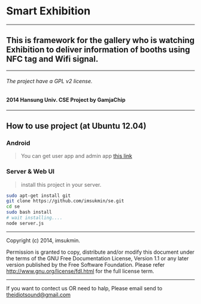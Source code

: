 # Smart Exhibition

---

## This is framework for the gallery who is watching Exhibition to deliver information of booths using NFC tag and Wifi signal.

---

###### The project have a GPL v2 license.

#### 2014 Hansung Univ. CSE Project by GamjaChip

---

## How to use project (at Ubuntu 12.04)

### Android 

> You can get user app and admin app [this link](https://github.com/sjjeong/SVNProject/tree/master/googrygp)

### Server & Web UI

> install this project in your server.

``` bash
sudo apt-get install git
git clone https://github.com/imsukmin/se.git
cd se
sudo bash install
# wait installing....
node server.js
```

---

Copyright (c) 2014, imsukmin.

Permission is granted to copy, distribute and/or modify this document under the terms of the GNU Free Documentation License, Version 1.1 or any later version published by the Free Software Foundation. Please refer http://www.gnu.org/license/fdl.html for the full license term.

---

If you want to contect us OR need to halp, Please email send to [theidiotsound@gmail.com](mailto:theidiotsound@gmail.com)
